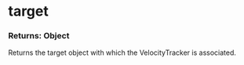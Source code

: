 # target

### Returns: Object[​](#returns-object "Direct link to Returns: Object")

Returns the target object with which the VelocityTracker is associated.
